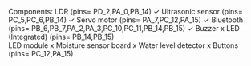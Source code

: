 Components: 
LDR                      (pins= PD_2,PA_0,PB_14)                              ✓
Ultrasonic sensor        (pins= PC_5,PC_6,PB_14)                              ✓
Servo motor              (pins= PA_7,PC_12,PA_15)                             ✓
Bluetooth                (pins= PB_6,PB_7,PA_2,PA_3,PC_10,PC_11,PB_14,PB_15)  ✓
Buzzer                                                                        x
LED (Integrated)         (pins= PB_14,PB_15)  
LED module                                                                    x
Moisture sensor board                                                         x
Water level detector                                                          x
Buttons                  (pins= PC_12,PA_15)
